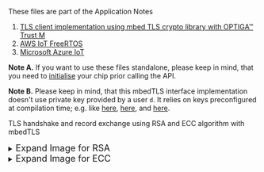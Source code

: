 These files are part of the Application Notes
1. [TLS client implementation using mbed TLS crypto library with OPTIGA™ Trust M](https://github.com/Infineon/mbedtls-optiga-trust-m)
2. [AWS IoT FreeRTOS](https://github.com/Infineon/amazon-freertos-optiga-trust)
3. [Microsoft Azure IoT](https://github.com/Infineon/azure-optiga-trust-m) 

**Note A.** If you want to use these files standalone, please keep in mind, that you need to [initialise](https://github.com/Infineon/optiga-trust-m/wiki/Initialisation-hints) your chip prior calling the API.

**Note B.** Please keep in mind, that this mbedTLS interface implementation doesn't use private key provided by a user `d`. It relies on keys preconfigured at compilation time; e.g. like [here](https://github.com/Infineon/optiga-trust-m/blob/master/examples/mbedtls_port/trustm_ecdsa.c#L45), [here](https://github.com/Infineon/optiga-trust-m/blob/master/examples/mbedtls_port/trustm_ecdh.c#L42), and [here](https://github.com/Infineon/optiga-trust-m/blob/master/examples/mbedtls_port/trustm_rsa.c#L81).

TLS handshake and record exchange using RSA and ECC algorithm with mbedTLS
<details>
<summary><font size="+1">Expand Image for RSA</font></summary>
<br>
<img src="https://github.com/Infineon/mbedtls-optiga-trust-m/blob/feature/rsa/extra/pictures/TLS_RSA_with_TLS_ECDHE_RSA_WITH_AES_128.jpg" height="" width="">
<summary>TLS handhake using cipher as MBEDTLS_TLS_ECDHE_RSA_WITH_AES_128_GCM_SHA256 with OPTIGA TrustM V1</summary>
<img src="https://github.com/Infineon/mbedtls-optiga-trust-m/raw/feature/rsa/extra/pictures/TLS_RSA_with_TLS_RSA_WITH_AES_128.jpg" height="" width="">
<summary>TLS handhake using cipher as MBEDTLS_TLS_RSA_WITH_AES_128_GCM_SHA256 with OPTIGA TrustM V1</summary>
</details>					 
<details>
<summary><font size="+1">Expand Image for ECC</font></summary>
<br>
<img src="https://github.com/Infineon/mbedtls-optiga-trust-m/raw/master/extra/pictures/API.png" height="" width="">
<summary>TLS handhake using cipher as MBEDTLS_TLS_ECDHE_ECDSA_WITH_AES_128_GCM_SHA256 with OPTIGA™ Trust M V1</summary>
</details>


